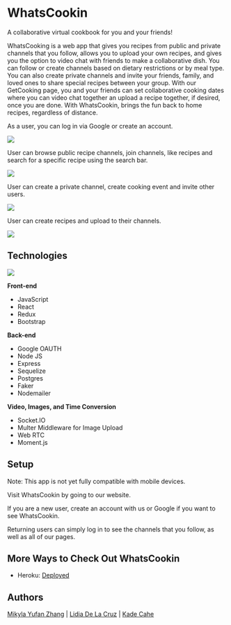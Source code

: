 # WhatsCookin

A collaborative virtual cookbook for you and your friends!

WhatsCooking is a web app that gives you recipes from public and private channels that you follow, allows you to upload your own recipes, and gives you the option to video chat with friends to make a collaborative dish. You can follow or create channels based on dietary restrictions or by meal type. You can also create private channels and invite your friends, family, and loved ones to share special recipes between your group. With our GetCooking page, you and your friends can set collaborative cooking dates where you can video chat together an upload a recipe together, if desired, once you are done. With WhatsCookin, brings the fun back to home recipes, regardless of distance.

As a user, you can log in via Google or create an account.

<img src="https://media.giphy.com/media/FCEINuCzmAo1zoJTvZ/giphy.gif" />

User can browse public recipe channels, join channels, like recipes and search for a specific recipe using the search bar.

<img src="https://media.giphy.com/media/9kXdCZSyBtDMNyWqXs/giphy.gif" />

User can create a private channel, create cooking event and invite other users.

<img src="https://media.giphy.com/media/72MQDly4ltGXulXqu3/giphy.gif" />

User can create recipes and upload to their channels.

<img src="https://media.giphy.com/media/ghBjUDBsvAzB8pcdyp/giphy.gif" />


## Technologies

<img src="https://media.giphy.com/media/sM9G5KBhUKMRT9aVb1/giphy.gif" />


**Front-end**
* JavaScript
* React
* Redux
* Bootstrap

**Back-end**
* Google OAUTH
* Node JS
* Express
* Sequelize
* Postgres
* Faker
* Nodemailer

**Video, Images, and Time Conversion**
* Socket.IO
* Multer Middleware for Image Upload
* Web RTC
* Moment.js 



## Setup

Note: This app is not yet fully compatible with mobile devices.

Visit WhatsCookin by going to our website.

If you are a new user, create an account with us or Google if you want to see WhatsCookin.

Returning users can simply log in to see the channels that you follow, as well as all of our pages.

## More Ways to Check Out WhatsCookin
* Heroku: [Deployed](https://whatscookinapp.herokuapp.com/)

## Authors

[Mikyla Yufan Zhang](https://www.linkedin.com/in/mikyla-yufan-zhang-811047139/) | [Lidia De La Cruz](https://www.linkedin.com/in/lidia-de-la-cruz/) | [Kade Cahe](https://www.linkedin.com/in/kadecahe/)
